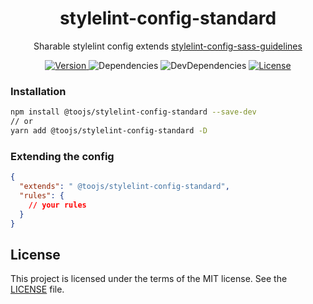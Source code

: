 <h1 align="center">stylelint-config-standard</h1>
<p align="center">
   Sharable stylelint config extends <a href="https://github.com/stylelint/stylelint-config-standard">
        stylelint-config-sass-guidelines
    </a>
</p>

<p align="center">
    <a href="https://www.npmjs.com/package/@toojs/too-ui">
        <img src="https://img.shields.io/npm/v/@toojs/too-ui.svg?style=flat-square" alt="Version">
    </a>
    <a>
        <img src="https://img.shields.io/david/ms-design/ms-design.svg?style=flat-square" alt="Dependencies">
    </a>
    <a>
        <img src="https://img.shields.io/david/dev/ms-design/ms-design.svg?style=flat-square" alt="DevDependencies">
    </a>
    <a href="https://www.npmjs.com/package/ms-design">
        <img src="https://img.shields.io/npm/l/ms-design.svg?style=flat-square" alt="License">
    </a>
</p>

### Installation

```bash
npm install @toojs/stylelint-config-standard --save-dev
// or
yarn add @toojs/stylelint-config-standard -D
```

### Extending the config

```json
{
  "extends": " @toojs/stylelint-config-standard",
  "rules": {
    // your rules
  }
}
```

## License

This project is licensed under the terms of the MIT license. See the [LICENSE](LICENSE) file.
